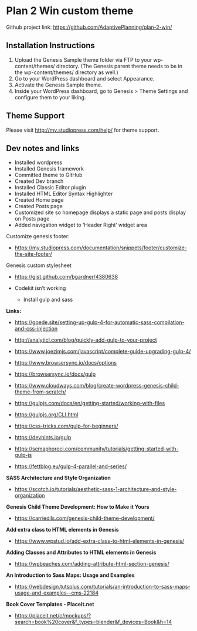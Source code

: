 # Plan 2 Win custom theme

Github project link: https://github.com/AdaptivePlanning/plan-2-win/


## Installation Instructions

1. Upload the Genesis Sample theme folder via FTP to your wp-content/themes/ directory. (The Genesis parent theme needs to be in the wp-content/themes/ directory as well.)
2. Go to your WordPress dashboard and select Appearance.
3. Activate the Genesis Sample theme.
4. Inside your WordPress dashboard, go to Genesis > Theme Settings and configure them to your liking.


## Theme Support

Please visit http://my.studiopress.com/help/ for theme support.  


## Dev notes and links
- Installed wordpress
- Installed Genesis framework
- Committed theme to GitHub
- Created Dev branch
- Installed Classic Editor plugin
- Installed HTML Editor Syntax Highlighter
- Created Home page
- Created Posts page
- Customized site so homepage displays a static page and posts display on Posts page
- Added navigation widget to ‘Header Right’ widget area

Customize genesis footer:
- https://my.studiopress.com/documentation/snippets/footer/customize-the-site-footer/

Genesis custom stylesheet
- https://gist.github.com/bgardner/4380638

- Codekit isn’t working
	- Install gulp and sass

**Links:**  
- https://goede.site/setting-up-gulp-4-for-automatic-sass-compilation-and-css-injection
- http://analyticl.com/blog/quickly-add-gulp-to-your-project
- https://www.joezimjs.com/javascript/complete-guide-upgrading-gulp-4/
- https://www.browsersync.io/docs/options
- https://browsersync.io/docs/gulp
- https://www.cloudways.com/blog/create-wordpress-genesis-child-theme-from-scratch/

- https://gulpjs.com/docs/en/getting-started/working-with-files
- https://gulpjs.org/CLI.html
- https://css-tricks.com/gulp-for-beginners/
- https://devhints.io/gulp
- https://semaphoreci.com/community/tutorials/getting-started-with-gulp-js
- https://fettblog.eu/gulp-4-parallel-and-series/

**SASS Architecture and Style Organization**  
- https://scotch.io/tutorials/aesthetic-sass-1-architecture-and-style-organization  

**Genesis Child Theme Development: How to Make it Yours**
- https://carriedils.com/genesis-child-theme-development/  

**Add extra class to HTML elements in Genesis**  
- https://www.wpstud.io/add-extra-class-to-html-elements-in-genesis/

**Adding Classes and Attributes to HTML elements in Genesis**  
- https://wpbeaches.com/adding-attribute-html-section-genesis/

**An Introduction to Sass Maps: Usage and Examples**  
- https://webdesign.tutsplus.com/tutorials/an-introduction-to-sass-maps-usage-and-examples--cms-22184

**Book Cover Templates - Placeit.net**  
- https://placeit.net/c/mockups/?search=book%20cover&f_types=blender&f_devices=Book&h=14







